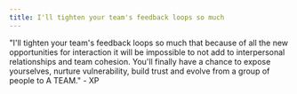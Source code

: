 ```yaml
---
title: I'll tighten your team's feedback loops so much
---
```


"I'll tighten your team's feedback loops so much that because of all the new opportunities for interaction it will be impossible to not add to interpersonal relationships and team cohesion.
You'll finally have a chance to expose yourselves, nurture vulnerability, build trust and evolve from a group of people to A TEAM." - XP
